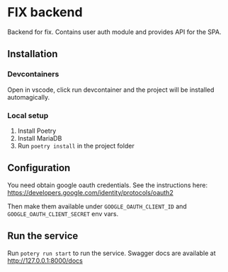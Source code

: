 # FIX backend

Backend for fix. Contains user auth module and provides API for the SPA. 

## Installation 

### Devcontainers

Open in vscode, click run devcontainer and the project will be installed automagically.

### Local setup

1. Install Poetry
2. Install MariaDB
3. Run `poetry install` in the project folder


## Configuration

You need obtain google oauth credentials. See the instructions here: https://developers.google.com/identity/protocols/oauth2

Then make them available under `GOOGLE_OAUTH_CLIENT_ID` and `GOOGLE_OAUTH_CLIENT_SECRET` env vars.

## Run the service

Run `potery run start` to run the service. Swagger docs are available at http://127.0.0.1:8000/docs
